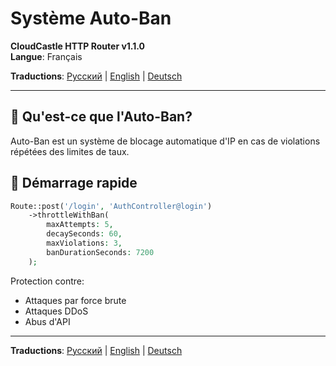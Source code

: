 # Système Auto-Ban

**CloudCastle HTTP Router v1.1.0**  
**Langue**: Français

**Traductions**: [Русский](../../ru/documentation/auto-ban.md) | [English](../../en/documentation/auto-ban.md) | [Deutsch](../../de/documentation/auto-ban.md)

---

## 🚫 Qu'est-ce que l'Auto-Ban?

Auto-Ban est un système de blocage automatique d'IP en cas de violations répétées des limites de taux.

## 🚀 Démarrage rapide

```php
Route::post('/login', 'AuthController@login')
    ->throttleWithBan(
        maxAttempts: 5,
        decaySeconds: 60,
        maxViolations: 3,
        banDurationSeconds: 7200
    );
```

Protection contre:
- Attaques par force brute
- Attaques DDoS
- Abus d'API

---

**Traductions**: [Русский](../../ru/documentation/auto-ban.md) | [English](../../en/documentation/auto-ban.md) | [Deutsch](../../de/documentation/auto-ban.md)
